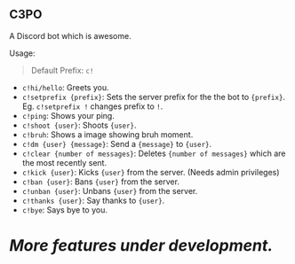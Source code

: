 ## C3PO
A Discord bot which is awesome.

Usage:
>Default Prefix: ```c!```
* ```c!hi/hello```: Greets you.
* ```c!setprefix {prefix}```: Sets the server prefix for the the bot to ```{prefix}```. Eg. ```c!setprefix !``` changes prefix to ```!```.
* ```c!ping```: Shows your ping.
* ```c!shoot {user}```: Shoots ```{user}```.
* ```c!bruh```: Shows a image showing bruh moment.
* ```c!dm {user} {message}```: Send a ```{message}``` to ```{user}```.
* ```c!clear {number of messages}```: Deletes ```{number of messages}``` which are the most recently sent.
* ```c!kick {user}```: Kicks ```{user}``` from the server. (Needs admin privileges)
* ```c!ban {user}```: Bans ```{user}``` from the server.
* ```c!unban {user}```: Unbans ```{user}``` from the server.
* ```c!thanks {user}```: Say thanks to ```{user}```.
* ```c!bye```: Says bye to you.

# *More features under development.*
